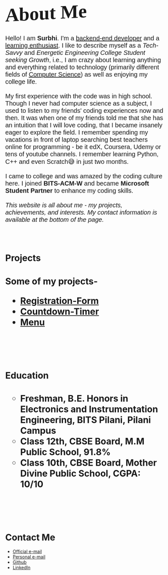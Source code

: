 <html xmlns="http://www.w3.org/1999/xhtml">
<head>
<meta http-equiv="Content-Type" content="text/html; charset=iso-8859-1" />
<title>Animate</title>
</head>  
<body>

  <h1 style = "font-size: 60px; font-family: didot; transform: skewY(-3deg); class="animated shake";}>About Me</h1>
  
   <p style = "font-size: 20px; font-family: helvetica;">Hello! I am <strong>Surbhi</strong>. I'm a <u>backend-end developer</u> and a <u>learning enthusiast</u>. I like to describe myself as a <i>Tech-Savvy</i> and <i>Energetic Engineering College Student seeking Growth</i>, i.e., I am crazy about learning anything and everything related to technology (primarily different fields of <u>Computer Science</u>) as well as enjoying my college life.
<br><br>
My first experience with the code was in high school. Though I never had computer science as a subject, I used to listen to my friends' coding experiences now and then. It was when one of my friends told me that she has an intuition that I will love coding, that I became insanely eager to explore the field. I remember spending my vacations in front of laptop searching best teachers online for programming - be it edX, Coursera, Udemy or tens of youtube channels. I remember learning Python, C++ and even Scratch😅 in just two months. 
<br><br>
  I came to college and was amazed by the coding culture here.  I joined <strong>BITS-ACM-W</strong> and became <strong>Microsoft Student Partner</strong> to enhance my coding skills.
<br><br>
<i>This website is all about me - my projects, achievements, and interests. My contact information is available at the bottom of the page.</i></p>
<br><br>
  <h1>Projects<h1>
  <p>Some of my projects-
    <ul>
      <li>
        <a href="https://github.com/surbhigoel191/Registration-Form">Registration-Form</a>
      </li>  
    <li>
        <a href="https://github.com/surbhigoel191/Countdown-Timer">Countdown-Timer</a>
      </li>  
   <li>
        <a href="https://github.com/surbhigoel191/menu">Menu</a>
      </li>  
  </ul></p>
  <br><br>
  <h1>Education<h1>
     <p><ul type = "circle">
         <li>Freshman, B.E. Honors in Electronics and Instrumentation Engineering, BITS Pilani, Pilani Campus</li>
       <li>Class 12th, CBSE Board, M.M Public School, 91.8%</li>
       <li>Class 10th, CBSE Board, Mother Divine Public School, CGPA: 10/10</li>
    </ul></p>
    <br><br>
    <h1>Contact Me</h1>
  <p><ul>
   <li>
      <a href="f20180424@pilani.bits-pilani.ac.in">Official e-mail</a>
   </li>
   <li>
      <a href="surbhigoel219@gmail.com">Personal e-mail</a>
   </li>
   <li>
      <a href="https://github.com/surbhigoel191">Github</a>
   </li>
   <li>
      <a href="https://linkedin.com/in/surbhi-goel-194846177/">LinkedIn</a>
   </li>
    </ul></p>

</body>
